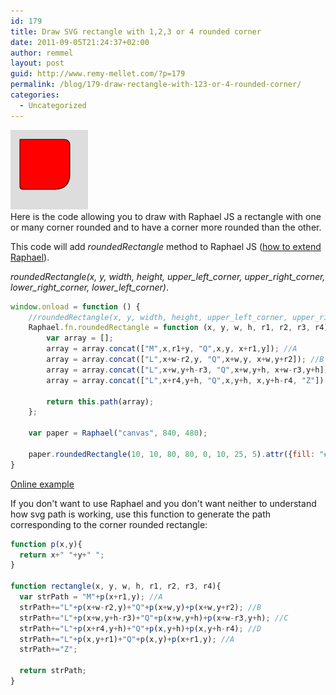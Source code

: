 ```yaml
---
id: 179
title: Draw SVG rectangle with 1,2,3 or 4 rounded corner
date: 2011-09-05T21:24:37+02:00
author: remmel
layout: post
guid: http://www.remy-mellet.com/?p=179
permalink: /blog/179-draw-rectangle-with-123-or-4-rounded-corner/
categories:
  - Uncategorized
---
```

<img src="/wp-content/uploads/2011/09/Screen-shot-2011-09-06-at-12.40.02-AM.png" alt="" width="124" height="127" /><br />Here is the code allowing you to draw with Raphael JS a rectangle with one or many corner rounded and to have a corner more rounded than the other.

This code will add _roundedRectangle_ method to Raphael JS ([how to extend Raphael](http://raphaeljs.com/reference.html#plugins-canvas)).

_roundedRectangle(x, y, width, height, upper\_left\_corner, upper\_right\_corner, lower\_right\_corner, lower\_left\_corner)_.

```js
window.onload = function () {
    //roundedRectangle(x, y, width, height, upper_left_corner, upper_right_corner, lower_right_corner, lower_left_corner)
    Raphael.fn.roundedRectangle = function (x, y, w, h, r1, r2, r3, r4){
        var array = [];
        array = array.concat(["M",x,r1+y, "Q",x,y, x+r1,y]); //A
        array = array.concat(["L",x+w-r2,y, "Q",x+w,y, x+w,y+r2]); //B
        array = array.concat(["L",x+w,y+h-r3, "Q",x+w,y+h, x+w-r3,y+h]); //C
        array = array.concat(["L",x+r4,y+h, "Q",x,y+h, x,y+h-r4, "Z"]); //D

        return this.path(array);
    };

    var paper = Raphael("canvas", 840, 480);

    paper.roundedRectangle(10, 10, 80, 80, 0, 10, 25, 5).attr({fill: "#f00"});
}
```

[Online example](http://jsdo.it/remmel/1qGu)

If you don't want to use Raphael and you don't want neither to understand how svg path is working, use this function to generate the path corresponding to the corner rounded rectangle:

```js
function p(x,y){
  return x+" "+y+" ";
}

function rectangle(x, y, w, h, r1, r2, r3, r4){
  var strPath = "M"+p(x+r1,y); //A
  strPath+="L"+p(x+w-r2,y)+"Q"+p(x+w,y)+p(x+w,y+r2); //B
  strPath+="L"+p(x+w,y+h-r3)+"Q"+p(x+w,y+h)+p(x+w-r3,y+h); //C
  strPath+="L"+p(x+r4,y+h)+"Q"+p(x,y+h)+p(x,y+h-r4); //D
  strPath+="L"+p(x,y+r1)+"Q"+p(x,y)+p(x+r1,y); //A
  strPath+="Z";

  return strPath;
}
```